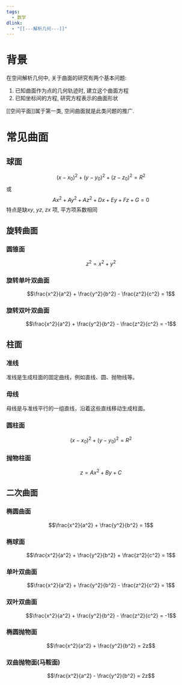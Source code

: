 ```yaml
---
tags:
  - 数学
dlink:
  - "[[---解析几何---]]"
---
```

# 背景
在空间解析几何中, 关于曲面的研究有两个基本问题:
1. 已知曲面作为点的几何轨迹时, 建立这个曲面方程
2. 已知坐标间的方程, 研究方程表示的曲面形状

[[空间平面]]属于第一类, 空间曲面就是此类问题的推广. 


# 常见曲面
## 球面
$$(x-x_0)^2+(y-y_0)^2+(z-z_0)^2=R^2$$
或
$$Ax^2+Ay^2+Az^2+Dx+Ey+Fz+G=0$$
特点是缺$xy$, $yz$, $zx$ 项, 平方项系数相同

## 旋转曲面
### 圆锥面
$$z^2 = x^2 + y^2$$

### 旋转单叶双曲面
$$\frac{x^2}{a^2} + \frac{y^2}{b^2} - \frac{z^2}{c^2} = 1$$

### 旋转双叶双曲面
$$\frac{x^2}{a^2} + \frac{y^2}{b^2} - \frac{z^2}{c^2} = -1$$

## 柱面

### 准线
准线是生成柱面的固定曲线，例如直线、圆、抛物线等。

### 母线
母线是与准线平行的一组直线，沿着这些直线移动生成柱面。

### 圆柱面
$$(x - x_0)^2 + (y - y_0)^2 = R^2$$

### 抛物柱面
$$z = Ax^2 + By + C$$

## 二次曲面

### 椭圆曲面
$$\frac{x^2}{a^2} + \frac{y^2}{b^2} = 1$$

### 椭球面
$$\frac{x^2}{a^2} + \frac{y^2}{b^2} + \frac{z^2}{c^2} = 1$$

### 单叶双曲面
$$\frac{x^2}{a^2} + \frac{y^2}{b^2} - \frac{z^2}{c^2} = 1$$

### 双叶双曲面
$$\frac{x^2}{a^2} + \frac{y^2}{b^2} - \frac{z^2}{c^2} = -1$$

### 椭圆抛物面
$$\frac{x^2}{a^2} + \frac{y^2}{b^2} = 2z$$

### 双曲抛物面(马鞍面)
$$\frac{x^2}{a^2} - \frac{y^2}{b^2} = 2z$$